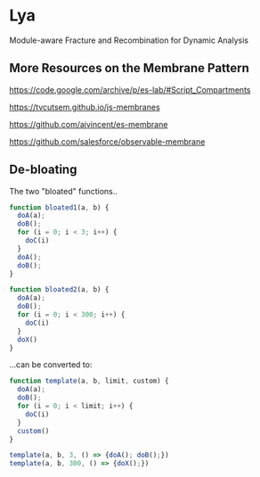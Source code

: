 # Lya
Module-aware Fracture and Recombination for Dynamic Analysis


## More Resources on the Membrane Pattern

https://code.google.com/archive/p/es-lab/#Script_Compartments

https://tvcutsem.github.io/js-membranes

https://github.com/ajvincent/es-membrane

https://github.com/salesforce/observable-membrane


## De-bloating


The two "bloated" functions..
```javascript
function bloated1(a, b) {
  doA(a);
  doB();
  for (i = 0; i < 3; i++) {
    doC(i)
  }
  doA();
  doB();
}

function bloated2(a, b) {
  doA(a);
  doB();
  for (i = 0; i < 300; i++) {
    doC(i)
  }
  doX()
}
```

...can be converted to:

```javascript
function template(a, b, limit, custom) {
  doA(a);
  doB();
  for (i = 0; i < limit; i++) {
    doC(i)
  }
  custom()
}

template(a, b, 3, () => {doA(); doB();})
template(a, b, 300, () => {doX();})
```
#